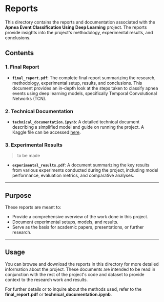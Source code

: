 # Reports

This directory contains the reports and documentation associated with the **Apnea Event Classification Using Deep Learning** project. The reports provide insights into the project's methodology, experimental results, and conclusions.

## Contents

### **1. Final Report**

- **`final_report.pdf`**: The complete final report summarizing the research, methodology, experimental setup, results, and conclusions. This document provides an in-depth look at the steps taken to classify apnea events using deep learning models, specifically Temporal Convolutional Networks (TCN).

### **2. Technical Documentation**

- **`technical_documentation.ipynb`**: A detailed technical document describing a simplified model and guide on running the project. A Kaggle file can be accessed [here](https://www.kaggle.com/code/rishitjakharia/isruc-technical-documentation).

### **3. Experimental Results**

> to be made

- **`experimental_results.pdf`**: A document summarizing the key results from various experiments conducted during the project, including model performance, evaluation metrics, and comparative analyses.

---

## Purpose

These reports are meant to:

- Provide a comprehensive overview of the work done in this project.
- Document experimental setups, models, and results.
- Serve as the basis for academic papers, presentations, or further research.

---

## Usage

You can browse and download the reports in this directory for more detailed information about the project. These documents are intended to be read in conjunction with the rest of the project's code and dataset to provide context to the research work and results.

For further details or to inquire about the methods used, refer to the **final_report.pdf** or **technical_documentation.ipynb**.
